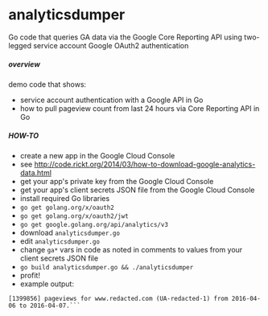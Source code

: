 # analyticsdumper
Go code that queries GA data via the Google Core Reporting API using two-legged service account Google OAuth2 authentication

##### overview
demo code that shows:
* service account authentication with a Google API in Go
* how to pull pageview count from last 24 hours via Core Reporting API in Go

##### HOW-TO
* create a new app in the Google Cloud Console
 * see http://code.rickt.org/2014/03/how-to-download-google-analytics-data.html
  * get your app's private key from the Google Cloud Console
  * get your app's client secrets JSON file from the Google Cloud Console
* install required Go libraries
 * `go get golang.org/x/oauth2`
 * `go get golang.org/x/oauth2/jwt`
 * `go get google.golang.org/api/analytics/v3`
* download `analyticsdumper.go`
* edit `analyticsdumper.go`
 * change `ga*` vars in code as noted in comments to values from your client secrets JSON file
* `go build analyticsdumper.go && ./analyticsdumper`
* profit!
* example output:
```$ go build analyticsdumper.go && ./analyticsdumper
[1399856] pageviews for www.redacted.com (UA-redacted-1) from 2016-04-06 to 2016-04-07.```
